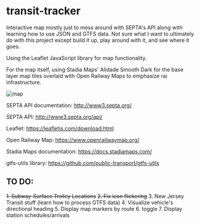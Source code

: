 # transit-tracker
Interactive map mostly just to mess around with SEPTA's API along with learning how to use JSON and GTFS data. 
Not sure what I want to ultimately do with this project except build it up, play around with it, and see where it goes.

Using the Leaflet JavaScript library for map functionality.

For the map itself, using Stadia Maps' Alidade Smooth Dark for the base layer map tiles overlaid with Open Railway Maps
to emphasize rai infrastructure.

![map](https://github.com/sauce-picante/transit-tracker/blob/dev/screenshots/map.png?raw=true)

SEPTA API documentation: http://www3.septa.org/

SEPTA API: http://www3.septa.org/api/

Leaflet: https://leafletjs.com/download.html

Open Railway Map: https://www.openrailwaymap.org/

Stadia Maps documentation: https://docs.stadiamaps.com/

gtfs-utils library: https://github.com/public-transport/gtfs-utils


## TO DO:

~~1. Subway-Surface Trolley Locations~~
~~2. Fix icon flickering~~
3. New Jersey Transit stuff (learn how to process GTFS data)
4. Visualize vehicle's directional heading
5. Display map markers by route
6. toggle
7. Display station schedules/arrivals
